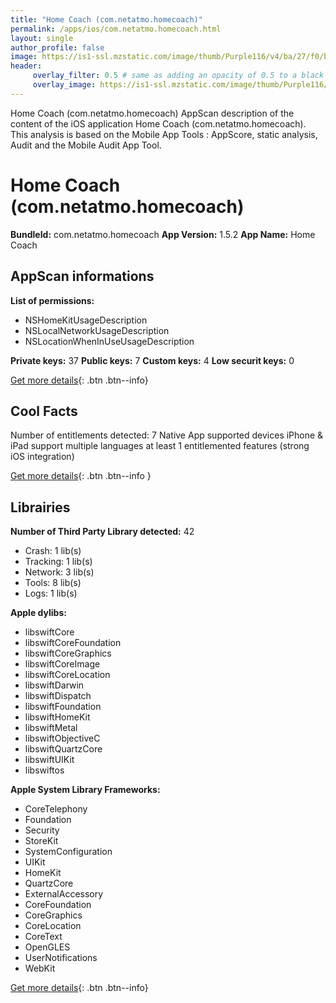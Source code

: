 ```yaml
---
title: "Home Coach (com.netatmo.homecoach)"
permalink: /apps/ios/com.netatmo.homecoach.html
layout: single
author_profile: false
image: https://is1-ssl.mzstatic.com/image/thumb/Purple116/v4/ba/27/f0/ba27f0d6-6a27-3a2a-75d0-2a22a8d27c35/AppIcon-0-1x_U007emarketing-0-7-0-0-sRGB-85-220.png/512x512bb.jpg
header: 
     overlay_filter: 0.5 # same as adding an opacity of 0.5 to a black background
     overlay_image: https://is1-ssl.mzstatic.com/image/thumb/Purple116/v4/ba/27/f0/ba27f0d6-6a27-3a2a-75d0-2a22a8d27c35/AppIcon-0-1x_U007emarketing-0-7-0-0-sRGB-85-220.png/512x512bb.jpg
---
```

Home Coach (com.netatmo.homecoach) AppScan description of the content of the iOS application Home Coach (com.netatmo.homecoach). This analysis is based on the Mobile App Tools : AppScore, static analysis, Audit and the Mobile Audit App Tool.

# Home Coach (com.netatmo.homecoach)

**BundleId:** com.netatmo.homecoach
**App Version:** 1.5.2
**App Name:** Home Coach


## AppScan informations 

**List of permissions:** 
- NSHomeKitUsageDescription
- NSLocalNetworkUsageDescription
- NSLocationWhenInUseUsageDescription
  
  
**Private keys:** 37
**Public keys:** 7
**Custom keys:** 4
**Low securit keys:** 0
  
[Get more details](/pricing.html){: .btn .btn--info}

## Cool Facts

Number of entitlements detected: 7
Native App
supported devices iPhone & iPad
support multiple languages
at least 1 entitlemented features (strong iOS integration)
  
[Get more details](/pricing.html){: .btn .btn--info }

## Librairies 
**Number of Third Party Library detected:** 42
- Crash: 1 lib(s)
- Tracking: 1 lib(s)
- Network: 3 lib(s)
- Tools: 8 lib(s)
- Logs: 1 lib(s)


**Apple dylibs:**
- libswiftCore
- libswiftCoreFoundation
- libswiftCoreGraphics
- libswiftCoreImage
- libswiftCoreLocation
- libswiftDarwin
- libswiftDispatch
- libswiftFoundation
- libswiftHomeKit
- libswiftMetal
- libswiftObjectiveC
- libswiftQuartzCore
- libswiftUIKit
- libswiftos


**Apple System Library Frameworks:**
- CoreTelephony
- Foundation
- Security
- StoreKit
- SystemConfiguration
- UIKit
- HomeKit
- QuartzCore
- ExternalAccessory
- CoreFoundation
- CoreGraphics
- CoreLocation
- CoreText
- OpenGLES
- UserNotifications
- WebKit


  
[Get more details](/pricing.html){: .btn .btn--info}

